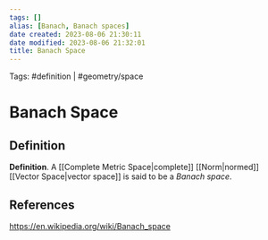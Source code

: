 ```yaml
---
tags: []
alias: [Banach, Banach spaces]
date created: 2023-08-06 21:30:11
date modified: 2023-08-06 21:32:01
title: Banach Space
---
```


Tags: #definition | #geometry/space

# Banach Space

## Definition

**Definition**. A [[Complete Metric Space|complete]] [[Norm|normed]] [[Vector Space|vector space]] is said to be a _Banach space_.

## References

https://en.wikipedia.org/wiki/Banach_space